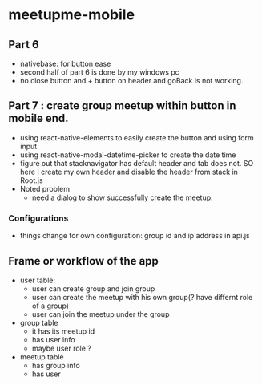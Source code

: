 # meetupme-mobile

## Part 6
- nativebase: for button ease
- second half of part 6 is done by my windows pc
- no close button and + button on header and goBack is not working.

## Part 7 : create group meetup within button in mobile end.
- using react-native-elements to easily create the button and using form input
- using react-native-modal-datetime-picker to create the date time
- figure out that stacknavigator has default header and tab does not. SO here I create my own header and disable the header from stack in Root.js
- Noted problem
  - need a dialog to show successfully create the meetup. 

### Configurations 
- things change for own configuration: group id and ip address in api.js

## Frame or workflow of the app
- user table: 
  - user can create group and join group
  - user can create the meetup with his own group(? have differnt role of a group)
  - user can join the meetup under the group
- group table
  - it has its meetup id
  - has user info
  - maybe user role ?
- meetup table
  - has group info
  - has user 
